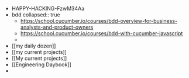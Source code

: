 - HAPPY-HACKING-FzwM34Aa
- bdd
  collapsed:: true
	- https://school.cucumber.io/courses/bdd-overview-for-business-analysts-and-product-owners
	- https://school.cucumber.io/courses/bdd-with-cucumber-javascript
	-
- [[my daily dozen]]
- [[my current projects]]
- [[My current  projects]]
- [[Engineering Daybook]]
-